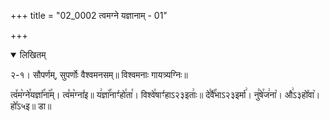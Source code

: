 +++
title = "02_0002 त्वमग्ने यज्ञानाम् - 01"

+++
<details open><summary>लिखितम्</summary>

२-१। सौपर्णम्, सुपर्णोः वैश्वमनसम्॥ विश्वमनाः गायत्र्यग्निः॥

त्व꣤म꣥ग्ने꣯यज्ञा꣤꣯ना꣥꣯म्। त्व꣤म꣥ग्ना꣤इ॥ य꣢ज्ञा꣡꣯नाꣳ꣯हो꣯ता꣯। विश्वे꣯षाꣳ꣯हाऽ२३इताः꣢॥ दे꣯वै꣡꣯भाऽ२३इर्मा꣢। नु꣣षे꣯ज꣢ना꣡। औ꣢ऽ३हो꣤वा꣥। हो꣤ऽ५इ॥ डा॥
</details>